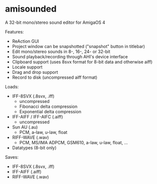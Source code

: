 # amisounded
A 32-bit mono/stereo sound editor for AmigaOS 4

Features:

 - ReAction GUI
 - Project window can be snapshotted ("snapshot" button in titlebar)
 - Edit mono/stereo sounds in 8-, 16-, 24- or 32-bit
 - Sound playback/recording through AHI's device interface
 - Clipboard support (uses 8svx format for 8-bit data and otherwise aiff)
 - Locale support
 - Drag and drop support
 - Record to disk (uncompressed aiff format)

Loads:
 - IFF-8SVX (.8svx, .iff)
   - uncompressed
   - Fibonacci delta compression
   - Exponential delta compression
 - IFF-AIFF / IFF-AIFC (.aiff)
   - uncompressed
 - Sun AU (.au)
   - PCM, a-law, u-law, float
 - RIFF-WAVE (.wav)
   - PCM, MS/IMA ADPCM, GSM610, a-law, u-law, float, ...
 - Datatypes (8-bit only)

Saves:
 - IFF-8SVX (.8svx, .iff)
 - IFF-AIFF (.aiff)
 - RIFF-WAVE (.wav)

